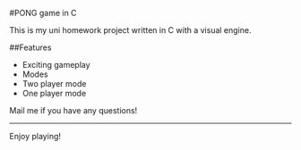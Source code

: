 #PONG game in C

This is my uni homework project written in C with a visual engine.

##Features

* Exciting gameplay
* Modes
 * Two player mode
 * One player mode

Mail me if you have any questions!

----------------------------

Enjoy playing!

